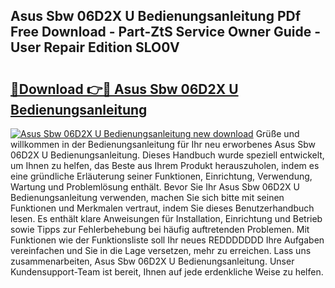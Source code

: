 ## Asus Sbw 06D2X U Bedienungsanleitung PDf Free Download - Part-ZtS Service Owner Guide - User Repair Edition SLO0V

# <h2><a href="http://df0oru.blite.top/?on=Asus+Sbw+06D2X+U+Bedienungsanleitung">🔗Download 👉🔴 Asus Sbw 06D2X U Bedienungsanleitung</a></h2>

[![Asus Sbw 06D2X U Bedienungsanleitung new download](https://i.imgur.com/lujVjoI.png)](http://df0oru.blite.top/?on=Asus+Sbw+06D2X+U+Bedienungsanleitung)
Grüße und willkommen in der Bedienungsanleitung für Ihr neu erworbenes Asus Sbw 06D2X U Bedienungsanleitung. Dieses Handbuch wurde speziell entwickelt, um Ihnen zu helfen, das Beste aus Ihrem Produkt herauszuholen, indem es eine gründliche Erläuterung seiner Funktionen, Einrichtung, Verwendung, Wartung und Problemlösung enthält. Bevor Sie Ihr Asus Sbw 06D2X U Bedienungsanleitung verwenden, machen Sie sich bitte mit seinen Funktionen und Merkmalen vertraut, indem Sie dieses Benutzerhandbuch lesen. Es enthält klare Anweisungen für Installation, Einrichtung und Betrieb sowie Tipps zur Fehlerbehebung bei häufig auftretenden Problemen. Mit Funktionen wie der Funktionsliste soll Ihr neues REDDDDDDD Ihre Aufgaben vereinfachen und Sie in die Lage versetzen, mehr zu erreichen. Lass uns zusammenarbeiten, Asus Sbw 06D2X U Bedienungsanleitung. Unser Kundensupport-Team ist bereit, Ihnen auf jede erdenkliche Weise zu helfen.
